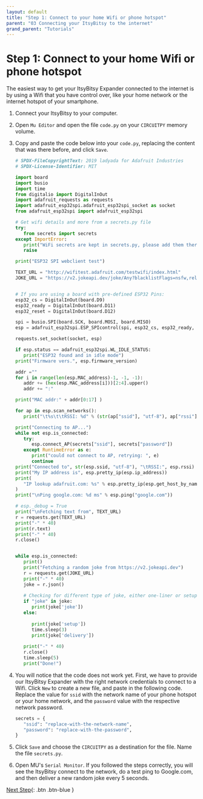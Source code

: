 ```yaml
---
layout: default
title: "Step 1: Connect to your home Wifi or phone hotspot"
parent: "03 Connecting your ItsyBitsy to the internet"
grand_parent: "Tutorials"
---
```


# Step 1: Connect to your home Wifi or phone hotspot

The easiest way to get your ItsyBitsy Expander connected to the internet is by using a Wifi that you have control over, like your home network or the internet hotspot of your smartphone.

1. Connect your ItsyBitsy to your computer.
2. Open `Mu Editor` and open the file `code.py` on your `CIRCUITPY` memory volume.
3. Copy and paste the code below into your `code.py`, replacing the content that was there before, and click `Save`.

   ```python
   # SPDX-FileCopyrightText: 2019 ladyada for Adafruit Industries
   # SPDX-License-Identifier: MIT

   import board
   import busio
   import time
   from digitalio import DigitalInOut
   import adafruit_requests as requests
   import adafruit_esp32spi.adafruit_esp32spi_socket as socket
   from adafruit_esp32spi import adafruit_esp32spi

   # Get wifi details and more from a secrets.py file
   try:
      from secrets import secrets
   except ImportError:
      print("WiFi secrets are kept in secrets.py, please add them there!")
      raise

   print("ESP32 SPI webclient test")

   TEXT_URL = "http://wifitest.adafruit.com/testwifi/index.html"
   JOKE_URL = "https://v2.jokeapi.dev/joke/Any?blacklistFlags=nsfw,religious,political,racist,sexist,explicit"


   # If you are using a board with pre-defined ESP32 Pins:
   esp32_cs = DigitalInOut(board.D9)
   esp32_ready = DigitalInOut(board.D11)
   esp32_reset = DigitalInOut(board.D12)

   spi = busio.SPI(board.SCK, board.MOSI, board.MISO)
   esp = adafruit_esp32spi.ESP_SPIcontrol(spi, esp32_cs, esp32_ready, esp32_reset)

   requests.set_socket(socket, esp)

   if esp.status == adafruit_esp32spi.WL_IDLE_STATUS:
      print("ESP32 found and in idle mode")
   print("Firmware vers.", esp.firmware_version)

   addr =""
   for i in range(len(esp.MAC_address)-1, -1, -1):
      addr += (hex(esp.MAC_address[i]))[2:4].upper()
      addr += ":"

   print("MAC addr:" + addr[0:17] )

   for ap in esp.scan_networks():
      print("\t%s\t\tRSSI: %d" % (str(ap["ssid"], "utf-8"), ap["rssi"]))

   print("Connecting to AP...")
   while not esp.is_connected:
      try:
         esp.connect_AP(secrets["ssid"], secrets["password"])
      except RuntimeError as e:
         print("could not connect to AP, retrying: ", e)
         continue
   print("Connected to", str(esp.ssid, "utf-8"), "\tRSSI:", esp.rssi)
   print("My IP address is", esp.pretty_ip(esp.ip_address))
   print(
      "IP lookup adafruit.com: %s" % esp.pretty_ip(esp.get_host_by_name("adafruit.com"))
   )
   print("\nPing google.com: %d ms" % esp.ping("google.com"))

   # esp._debug = True
   print("\nFetching text from", TEXT_URL)
   r = requests.get(TEXT_URL)
   print("-" * 40)
   print(r.text)
   print("-" * 40)
   r.close()


   while esp.is_connected:
      print()
      print("Fetching a random joke from https://v2.jokeapi.dev")
      r = requests.get(JOKE_URL)
      print("-" * 40)
      joke = r.json()
      
      # Checking for different type of joke, either one-liner or setup and delivery joke
      if "joke" in joke:
         print(joke['joke'])
      else:
               
         print(joke['setup'])
         time.sleep(3)
         print(joke['delivery'])
         
      print("-" * 40)
      r.close()
      time.sleep(5)
      print("Done!")

   ```


4. You will notice that the code does not work yet. First, we have to provide our ItsyBitsy Expander with the right network credentials to connect to a Wifi. Click `New` to create a new file, and paste in the following code. Replace the value for `ssid` with the network name of your phone hotspot or your home network, and the `password` value with the respective network password.
   ```python
   secrets = {
      "ssid": "replace-with-the-network-name",
      "password": "replace-with-the-password",
   }
   ```
5. Click `Save` and choose the `CIRCUITPY` as a destination for the file. Name the file `secrets.py`.
6. Open MU's `Serial Monitor`. If you followed the steps correctly, you will see the ItsyBitsy connect to the network, do a test ping to Google.com, and then deliver a new random joke every 5 seconds.

[Next Step](step-2){: .btn .btn-blue }
